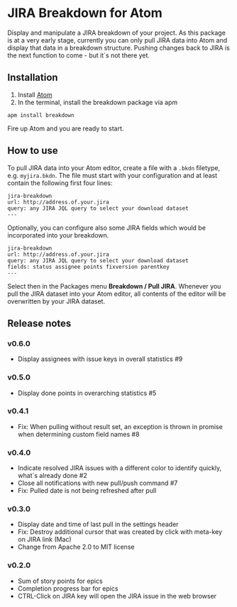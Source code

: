 # JIRA Breakdown for Atom

Display and manipulate a JIRA breakdown of your project. As this package is at a very early stage, currently you can only pull JIRA data into Atom and display that data in a breakdown structure. Pushing changes back to JIRA is the next function to come - but it´s not there yet.

## Installation

1. Install [Atom](https://atom.io)
2. In the terminal, install the breakdown package via apm

```
apm install breakdown
```

Fire up Atom and you are ready to start.

## How to use

To pull JIRA data into your Atom editor, create a file with a `.bkdn` filetype, e.g. `myjira.bkdn`. The file must start with your configuration and at least contain the following first four lines:

```
jira-breakdown
url: http://address.of.your.jira
query: any JIRA JQL query to select your download dataset
---
```

Optionally, you can configure also some JIRA fields which would be incorporated into your breakdown.

```
jira-breakdown
url: http://address.of.your.jira
query: any JIRA JQL query to select your download dataset
fields: status assignee points fixversion parentkey
---
```

Select then in the Packages menu **Breakdown / Pull JIRA**. Whenever you pull the JIRA dataset into your Atom editor, all contents of the editor will be overwritten by your JIRA dataset.

## Release notes

### v0.6.0

- Display assignees with issue keys in overall statistics #9

### v0.5.0

- Display done points in overarching statistics #5

### v0.4.1

- Fix: When pulling without result set, an exception is thrown in promise when determining custom field names #8

### v0.4.0

- Indicate resolved JIRA issues with a different color to identify quickly, what´s already done #2
- Close all notifications with new pull/push command #7
- Fix: Pulled date is not being refreshed after pull

### v0.3.0

- Display date and time of last pull in the settings header
- Fix: Destroy additional cursor that was created by click with meta-key on JIRA link (Mac)
- Change from Apache 2.0 to MIT license

### v0.2.0

- Sum of story points for epics
- Completion progress bar for epics
- CTRL-Click on JIRA key will open the JIRA issue in the web browser
